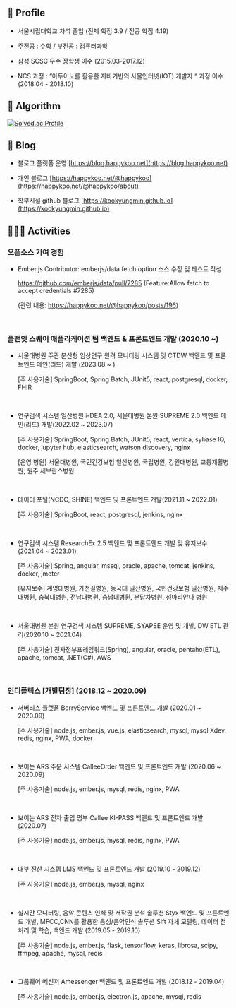 ## 👤 Profile
- 서울시립대학교 차석 졸업 (전체 학점 3.9 / 전공 학점 4.19)

- 주전공 : 수학 / 부전공 : 컴퓨터과학

- 삼성 SCSC 우수 장학생 이수 (2015.03-2017.12)
  
- NCS 과정 : “아두이노를 활용한 자바기반의 사물인터넷(IOT) 개발자 “ 과정 이수 (2018.04 - 2018.10)

## 📙 Algorithm
[![Solved.ac Profile](http://mazassumnida.wtf/api/v2/generate_badge?boj=gguri4549)](https://solved.ac/gguri4549/)

## 📒 Blog
- 블로그 플랫폼 운영 [https://blog.happykoo.net](https://blog.happykoo.net)

- 개인 블로그 [https://happykoo.net/@happykoo](https://happykoo.net/@happykoo/about)

- 학부시절 github 블로그 [https://kookyungmin.github.io](https://kookyungmin.github.io)

## 🏃🏻‍♂️ Activities
### 오픈소스 기여 경험
- Ember.js Contributor: emberjs/data fetch option 소스 수정 및 테스트 작성 
  
    https://github.com/emberjs/data/pull/7285 (Feature:Allow fetch to accept credentials #7285)
  
    (관련 내용: https://happykoo.net/@happykoo/posts/196)

  <br>

### 플랜잇 스퀘어 애플리케이션 팀 백엔드 & 프론트엔드 개발 (2020.10 ~)



- 서울대병원 주관 분산형 임상연구 원격 모니터링 시스템 및 CTDW
백엔드 및 프론트엔드 메인(리드) 개발 (2023.08 ~ )

    [주 사용기술] SpringBoot, Spring Batch, JUnit5, react, postgresql, docker, FHIR

<br>

- 연구검색 시스템 일산병원 i-DEA 2.0, 서울대병원 본원 SUPREME 2.0
백엔드 메인(리드) 개발(2022.02 ~ 2023.07)

    [주 사용기술] SpringBoot, Spring Batch, JUnit5, react, vertica, sybase IQ, docker, jupyter hub, elasticsearch, watson discovery, nginx

    [운영 병원] 서울대병원, 국민건강보험 일산병원, 국립병원, 강원대병원, 교통재활병원, 원주 세브란스병원  

<br>

- 데이터 포털(NCDC, SHINE) 백엔드 및 프론트엔드 개발(2021.11 ~ 2022.01)
  
    [주 사용기술] SpringBoot, react, postgresql, jenkins, nginx

<br>

- 연구검색 시스템 ResearchEx 2.5 백엔드 및 프론트엔드 개발 및 유지보수(2021.04 ~ 2023.01)
  
    [주 사용기술] Spring, angular, mssql, oracle, apache, tomcat, jenkins, docker, jmeter

    [유지보수] 계명대병원, 가천길병원, 동국대 일산병원, 국민건강보험 일산병원, 제주대병원, 충북대병원, 전남대병원, 충남대병원, 분당차병원, 성마리안나 병원

<br>

- 서울대병원 본원 연구검색 시스템 SUPREME, SYAPSE 운영 및 개발, DW ETL 관리(2020.10 ~ 2021.04)
  
    [주 사용기술] 전자정부프레임워크(Spring), angular, oracle, pentaho(ETL), apache, tomcat, .NET(C#), AWS

<br>

### 인디플렉스 [개발팀장] (2018.12 ~ 2020.09)

- 서버리스 플랫폼 BerryService 백엔드 및 프론트엔드 개발 (2020.01 ~ 2020.09)
  
    [주 사용기술] node.js, ember.js, vue.js, elasticsearch, mysql, mysql Xdev, redis, nginx, PWA, docker

<br>

- 보이는 ARS 주문 시스템 CalleeOrder 백엔드 및 프론트엔드 개발 (2020.06 ~ 2020.09)

    [주 사용기술] node.js, ember.js, mysql, redis, nginx, PWA

<br>

- 보이는 ARS 전자 출입 명부 Callee KI-PASS 백엔드 및 프론트엔드 개발 (2020.07)

  [주 사용기술] node.js, ember.js, mysql, redis, nginx, PWA

<br>

- 대부 전산 시스템 LMS 백엔드 및 프론트엔드 개발 (2019.10 - 2019.12)

  [주 사용기술] node.js, ember.js, mysql, nginx

<br>

- 실시간 모니터링, 음악 콘텐츠 인식 및 저작권 분석 솔루션 Styx 백엔드 및 프론트엔드 개발,
MFCC,CNN를 활용한 음성/음악인식 솔루션 Sift 자체 모델링, 데이터 전처리 및 학습, 백엔드 개발 (2019.05 - 2019.10)

    [주 사용기술] node.js, ember.js, flask, tensorflow, keras, librosa, scipy, ffmpeg, apache, mysql, redis

<br>

- 그룹웨어 메신저 Amessenger 백엔드 및 프론트엔드 개발 (2018.12 - 2019.04)
  
    [주 사용기술] node.js, ember.js, electron.js, apache, mysql, redis







